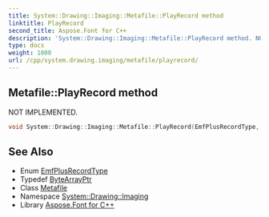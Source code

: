 ```yaml
---
title: System::Drawing::Imaging::Metafile::PlayRecord method
linktitle: PlayRecord
second_title: Aspose.Font for C++
description: 'System::Drawing::Imaging::Metafile::PlayRecord method. NOT IMPLEMENTED in C++.'
type: docs
weight: 1000
url: /cpp/system.drawing.imaging/metafile/playrecord/
---
```

## Metafile::PlayRecord method


NOT IMPLEMENTED.

```cpp
void System::Drawing::Imaging::Metafile::PlayRecord(EmfPlusRecordType, int32_t, int32_t, System::ByteArrayPtr)
```


## See Also

* Enum [EmfPlusRecordType](../../emfplusrecordtype/)
* Typedef [ByteArrayPtr](../../../system/bytearrayptr/)
* Class [Metafile](../)
* Namespace [System::Drawing::Imaging](../../)
* Library [Aspose.Font for C++](../../../)
